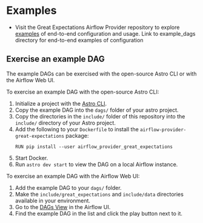 # Examples

- Visit the Great Expectations Airflow Provider repository to explore [examples](https://github.com/klavavej/airflow-provider-great-expectations/tree/docs/great_expectations_provider/example_dags) of end-to-end configuration and usage.
Link to example_dags directory for end-to-end examples of configuration 

## Exercise an example DAG

The example DAGs can be exercised with the open-source Astro CLI or with the Airflow Web UI.

To exercise an example DAG with the open-source Astro CLI:

1. Initialize a project with the [Astro CLI](https://www.astronomer.io/docs/astro/cli/get-started-cli/).
2. Copy the example DAG into the `dags/` folder of your astro project.
3. Copy the directories in the `include/` folder of this repository into the `include/` directory of your Astro project.
4. Add the following to your `Dockerfile` to install the `airflow-provider-great-expectations` package:
   ```
   RUN pip install --user airflow_provider_great_expectations
   ```
5. Start Docker.
6. Run `astro dev start` to view the DAG on a local Airflow instance.

To exercise an example DAG with the Airflow Web UI:

1. Add the example DAG to your `dags/` folder.
2. Make the `include/great_expectations` and `include/data` directories available in your environment.
3. Go to the [DAGs View](https://airflow.apache.org/docs/apache-airflow/stable/ui.html#dags-view) in the Airflow UI.
4. Find the example DAG in the list and click the play button next to it. 
